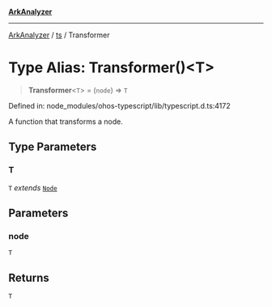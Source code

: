 [**ArkAnalyzer**](../../../../README.md)

***

[ArkAnalyzer](../../../../globals.md) / [ts](../README.md) / Transformer

# Type Alias: Transformer()\<T\>

> **Transformer**\<`T`\> = (`node`) => `T`

Defined in: node\_modules/ohos-typescript/lib/typescript.d.ts:4172

A function that transforms a node.

## Type Parameters

### T

`T` *extends* [`Node`](../interfaces/Node.md)

## Parameters

### node

`T`

## Returns

`T`
